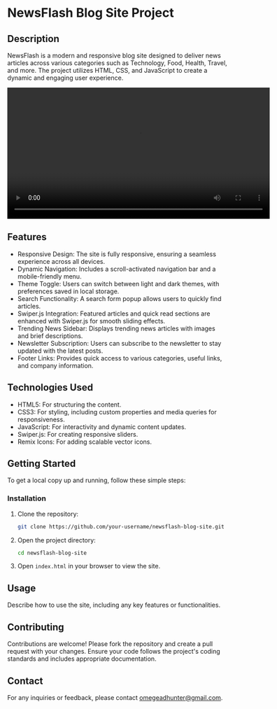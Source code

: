 # NewsFlash Blog Site Project

## Description
NewsFlash is a modern and responsive blog site designed to deliver news articles across various categories such as Technology, Food, Health, Travel, and more. The project utilizes HTML, CSS, and JavaScript to create a dynamic and engaging user experience.

<video width="600" controls>
  <source src="./assets/video/ujg-newflash-project-demo-video.mp4.mov" type="video/mp4">
  Your browser does not support the video tag.
</video>

## Features
- Responsive Design: The site is fully responsive, ensuring a seamless experience across all devices.
- Dynamic Navigation: Includes a scroll-activated navigation bar and a mobile-friendly menu.
- Theme Toggle: Users can switch between light and dark themes, with preferences saved in local storage.
- Search Functionality: A search form popup allows users to quickly find articles.
- Swiper.js Integration: Featured articles and quick read sections are enhanced with Swiper.js for smooth sliding effects.
- Trending News Sidebar: Displays trending news articles with images and brief descriptions.
- Newsletter Subscription: Users can subscribe to the newsletter to stay updated with the latest posts.
- Footer Links: Provides quick access to various categories, useful links, and company information.

## Technologies Used
- HTML5: For structuring the content.
- CSS3: For styling, including custom properties and media queries for responsiveness.
- JavaScript: For interactivity and dynamic content updates.
- Swiper.js: For creating responsive sliders.
- Remix Icons: For adding scalable vector icons.


## Getting Started
To get a local copy up and running, follow these simple steps:

### Installation
1. Clone the repository:
    ```sh
    git clone https://github.com/your-username/newsflash-blog-site.git
    ```
2. Open the project directory:
    ```sh
    cd newsflash-blog-site
    ```
3. Open `index.html` in your browser to view the site.

## Usage
Describe how to use the site, including any key features or functionalities.

## Contributing
Contributions are welcome! Please fork the repository and create a pull request with your changes. Ensure your code follows the project's coding standards and includes appropriate documentation.

## Contact
For any inquiries or feedback, please contact [omegeadhunter@gmail.com](mailto:omegeadhunter@gmail.com).
